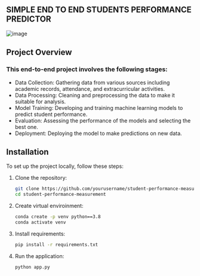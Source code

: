 ## SIMPLE END TO END STUDENTS PERFORMANCE PREDICTOR

![image](https://github.com/susil-123/end_to_end_students_performance_prediction/assets/85786924/358eef7e-b007-4a70-8257-5e490cda4fea)

## Project Overview
### This end-to-end project involves the following stages:

- Data Collection: Gathering data from various sources including academic records, attendance, and extracurricular activities.
- Data Processing: Cleaning and preprocessing the data to make it suitable for analysis.
- Model Training: Developing and training machine learning models to predict student performance.
- Evaluation: Assessing the performance of the models and selecting the best one.
- Deployment: Deploying the model to make predictions on new data.

## Installation
To set up the project locally, follow these steps:

1. Clone the repository:

   ```sh
   git clone https://github.com/yourusername/student-performance-measurement.git
   cd student-performance-measurement
   
2. Create virtual enviroinment:

   ```sh
   conda create -p venv python==3.8
   conda activate venv
   
3. Install requirements:

   ```sh
   pip install -r requirements.txt
   
4. Run the application:

   ```sh
   python app.py
